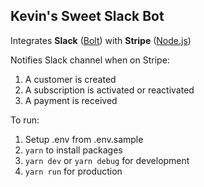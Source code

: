 ## Kevin's Sweet Slack Bot

Integrates **Slack** ([Bolt](https://slack.dev/bolt-js/tutorial/getting-started))
with **Stripe** ([Node.js](https://github.com/stripe/stripe-node))

Notifies Slack channel when on Stripe:
1. A customer is created
2. A subscription is activated or reactivated
3. A payment is received

To run:
1. Setup .env from .env.sample
2. `yarn` to install packages 
3. `yarn dev` or `yarn debug` for development
4. `yarn run` for production
